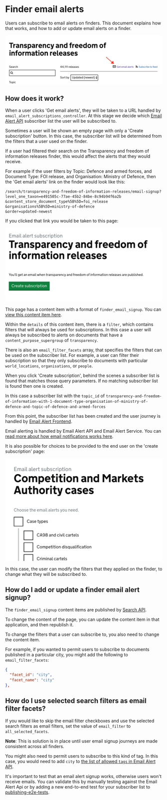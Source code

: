 # Finder email alerts

Users can subscribe to email alerts on finders. This document explains how
that works, and how to add or update email alerts on a finder.

![Transparency email alerts](/docs/assets/transparency-email-alerts.png)

## How does it work?

When a user clicks 'Get email alerts', they will be taken to a URL handled by
`email_alert_subscriptions_controller`. At this stage we decide which
[Email Alert API](https://github.com/alphagov/email-alert-api) subscriber list
the user will be subscribed to.

Sometimes a user will be shown an empty page with only a 'Create subscription'
button. In this case, the subscriber list will be determined from the filters
that a user used on the finder.

If a user had filtered their search on the Transparency and freedom of
information releases finder, this would affect the alerts that they would receive.

For example if the user filters by Topic: Defence and armed forces, and
Document Type: FOI release, and Organisation: Ministry of Defence, then the
'Get email alerts' link on the finder would look like this:

```
/search/transparency-and-freedom-of-information-releases/email-signup?
level_one_taxon=e491505c-77ae-45b2-84be-8c94b94f6a2b
&content_store_document_type%5B%5D=foi_release
&organisations%5B%5D=ministry-of-defence
&order=updated-newest
```

If you clicked that link you would be taken to this page:

![Transparency email signup](/docs/assets/transparency-alerts.png)

This page has a content item with a format of `finder_email_signup`. You can
[view this content item here](https://www.gov.uk/api/content/search/transparency-and-freedom-of-information-releases/email-signup).

Within the `details` of this content item, there is a `filter`, which contains
filters that will always be used for subscriptions. In this case a user will
always be subscribed to alerts on documents that have a `content_purpose_supergroup`
of `transparency`.

There is also an `email_filter_facets` array, that specifies the filters that
can be used on the subscriber list. For example, a user can filter their
subscription so that they only subscribe to documents with particular
`world_locations`, `organisations`, or `people`.

When you click 'Create subscription', behind the scenes a subscriber list
is found that matches those query parameters. If no matching subscriber list
is found then one is created.

In this case a subscriber list with the `topic_id` of `transparency-and-freedom-of-information-with-1-document-type-organisation-of-ministry-of-defence-and-topic-of-defence-and-armed-forces`

From this point, the subscriber list has been created and the user journey is
handled by [Email Alert Frontend](http://github.com/alphagov/email-alert-frontend).

Email alerting is handled by Email Alert API and Email Alert Service. You can [read more about how email notifications works here](https://docs.publishing.service.gov.uk/manual/email-notifications-how-they-work.html).

It is also possible for choices to be provided to the end user on the 'create
subscription' page:

![](/docs/assets/cma-alerts.png)

In this case, the user can modify the filters that they applied on the finder,
to change what they will be subscribed to.

## How do I add or update a finder email alert signup?

The `finder_email_signup` content items are published by [Search API](https://github.com/alphagov/search-api/blob/master/doc/publishing-finders.md).

To change the content of the page, you can update the content item in that
application, and then republish it.

To change the filters that a user can subscribe to, you also need to change the
content item.

For example, if you wanted to permit users to subscribe to documents published in
a particular city, you might add the following to `email_filter_facets`:

```json
{
  "facet_id": "city",
  "facet_name": "city"
},
```

## How do I use selected search filters as email filter facets?

If you would like to skip the email filter checkboxes and use the selected
search filters as email filters, set the value of `email_filter` to `all_selected_facets`.

**Note**: This is solution is in place until user email signup journeys are made consistent
across all finders.

You might also need to permit users to subscribe to this kind of tag.
In this case, you would need to add `city` to [the list of allowed `tags`
in Email Alert API](https://github.com/alphagov/email-alert-api/blob/3e0018510ea85f5d561e2865ad149832b94688a1/lib/valid_tags.rb#L2).

It's important to test that an email alert signup works, otherwise users won't
receive emails. You can validate this by manually testing against the
Email Alert Api or by adding a new end-to-end test for your subscriber list to
[publishing-e2e-tests](https://github.com/alphagov/publishing-e2e-tests/).

